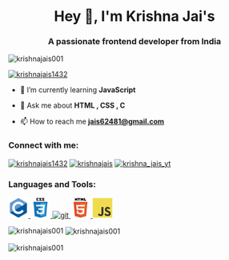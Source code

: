 <h1 align="center">Hey 👋, I'm Krishna Jai's</h1>
<h3 align="center">A passionate frontend developer from India</h3>

<p align="left"> <img src="https://komarev.com/ghpvc/?username=krishnajais001&label=Profile%20views&color=0e75b6&style=flat" alt="krishnajais001" /> </p>

<p align="left"> <a href="https://twitter.com/krishnajais1432" target="blank"><img src="https://img.shields.io/twitter/follow/krishnajais1432?logo=twitter&style=for-the-badge" alt="krishnajais1432" /></a> </p>

- 🌱 I’m currently learning **JavaScript**

- 💬 Ask me about **HTML , CSS , C**

- 📫 How to reach me **jais62481@gmail.com**

<h3 align="left">Connect with me:</h3>
<p align="left">
<a href="https://twitter.com/krishnajais1432" target="blank"><img align="center" src="https://raw.githubusercontent.com/rahuldkjain/github-profile-readme-generator/master/src/images/icons/Social/twitter.svg" alt="krishnajais1432" height="30" width="40" /></a>
<a href="https://linkedin.com/in/krishnajais" target="blank"><img align="center" src="https://raw.githubusercontent.com/rahuldkjain/github-profile-readme-generator/master/src/images/icons/Social/linked-in-alt.svg" alt="krishnajais" height="30" width="40" /></a>
<a href="https://instagram.com/krishna_jais_yt" target="blank"><img align="center" src="https://raw.githubusercontent.com/rahuldkjain/github-profile-readme-generator/master/src/images/icons/Social/instagram.svg" alt="krishna_jais_yt" height="30" width="40" /></a>
</p>

<h3 align="left">Languages and Tools:</h3>
<p align="left"> <a href="https://www.cprogramming.com/" target="_blank" rel="noreferrer"> <img src="https://raw.githubusercontent.com/devicons/devicon/master/icons/c/c-original.svg" alt="c" width="40" height="40"/> </a> <a href="https://www.w3schools.com/css/" target="_blank" rel="noreferrer"> <img src="https://raw.githubusercontent.com/devicons/devicon/master/icons/css3/css3-original-wordmark.svg" alt="css3" width="40" height="40"/> </a> <a href="https://git-scm.com/" target="_blank" rel="noreferrer"> <img src="https://www.vectorlogo.zone/logos/git-scm/git-scm-icon.svg" alt="git" width="40" height="40"/> </a> <a href="https://www.w3.org/html/" target="_blank" rel="noreferrer"> <img src="https://raw.githubusercontent.com/devicons/devicon/master/icons/html5/html5-original-wordmark.svg" alt="html5" width="40" height="40"/> </a> <a href="https://developer.mozilla.org/en-US/docs/Web/JavaScript" target="_blank" rel="noreferrer"> <img src="https://raw.githubusercontent.com/devicons/devicon/master/icons/javascript/javascript-original.svg" alt="javascript" width="40" height="40"/> </a> </p>

<p><img align="left" src="https://github-readme-stats.vercel.app/api/top-langs?username=krishnajais001&show_icons=true&locale=en&layout=compact" alt="krishnajais001" /></p>

<p>&nbsp;<img align="center" src="https://github-readme-stats.vercel.app/api?username=krishnajais001&show_icons=true&locale=en" alt="krishnajais001" /></p>

<p><img align="center" src="https://github-readme-streak-stats.herokuapp.com/?user=krishnajais001&" alt="krishnajais001" /></p>
